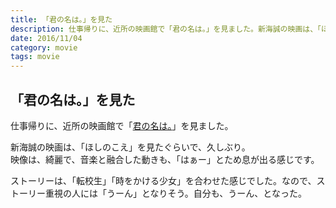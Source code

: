 ```yaml
---
title: 「君の名は。」を見た
description: 仕事帰りに、近所の映画館で「君の名は。」を見ました。新海誠の映画は、「ほしのこえ」を見たぐらいで、久しぶり。
date: 2016/11/04
category: movie
tags: movie
---
```


## 「君の名は。」を見た

仕事帰りに、近所の映画館で「[君の名は。](http://www.kiminona.com/index.html)」を見ました。

新海誠の映画は、「ほしのこえ」を見たぐらいで、久しぶり。  
映像は、綺麗で、音楽と融合した動きも、「はぁー」とため息が出る感じです。

ストーリーは、「転校生」「時をかける少女」を合わせた感じでした。なので、ストーリー重視の人には「うーん」となりそう。自分も、うーん、となった。
